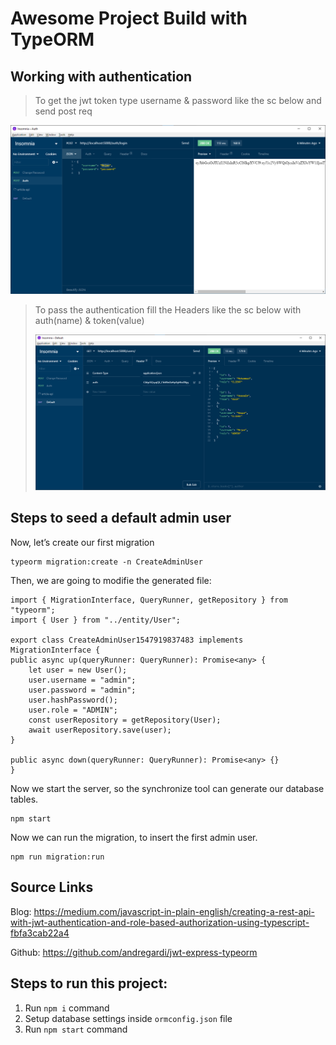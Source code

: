 # Awesome Project Build with TypeORM

## Working with authentication

> To get the jwt token type username & password like the sc below and send post req

![Getting Token via username & password](./src/public/get-token.png)

> To pass the authentication fill the Headers like the sc below with auth(name) & token(value)
>
> ![Getting Token via username & password](./src/public/logged-in.png)

## Steps to seed a default admin user

Now, let’s create our first migration

    typeorm migration:create -n CreateAdminUser

Then, we are going to modifie the generated file:

    import { MigrationInterface, QueryRunner, getRepository } from "typeorm";
    import { User } from "../entity/User";

    export class CreateAdminUser1547919837483 implements MigrationInterface {
    public async up(queryRunner: QueryRunner): Promise<any> {
        let user = new User();
        user.username = "admin";
        user.password = "admin";
        user.hashPassword();
        user.role = "ADMIN";
        const userRepository = getRepository(User);
        await userRepository.save(user);
    }

    public async down(queryRunner: QueryRunner): Promise<any> {}
    }

Now we start the server, so the synchronize tool can generate our database tables.

    npm start

Now we can run the migration, to insert the first admin user.

    npm run migration:run

## Source Links

Blog: https://medium.com/javascript-in-plain-english/creating-a-rest-api-with-jwt-authentication-and-role-based-authorization-using-typescript-fbfa3cab22a4

Github: https://github.com/andregardi/jwt-express-typeorm

## Steps to run this project:

1. Run `npm i` command
2. Setup database settings inside `ormconfig.json` file
3. Run `npm start` command
